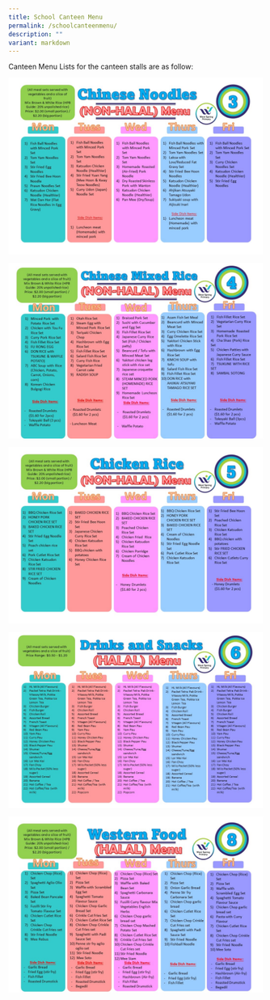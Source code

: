 ```yaml
---
title: School Canteen Menu
permalink: /schoolcanteenmenu/
description: ""
variant: markdown
---
```

Canteen Menu Lists for the canteen stalls are as follow:

![](/images/Slide1.JPG)

![](/images/Slide2.JPG)

![](/images/Slide3.JPG)

![](/images/Slide4.JPG)

![](/images/Slide5.JPG)

